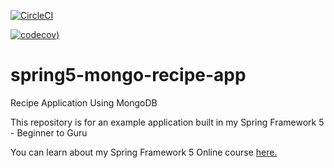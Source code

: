 [![CircleCI](https://circleci.com/gh/indranil1741997/Recipe-Mogo-Reactive.svg?style=svg)](https://circleci.com/gh/indranil1741997/Recipe-Mogo-Reactive)

[![codecov](https://codecov.io/gh/indranil1741997/Recipe-Mogo-Reactive/branch/master/graph/badge.svg?token=89A7U9G3M6))](https://codecov.io/gh/indranil1741997/Recipe-Mogo-Reactive)

# spring5-mongo-recipe-app
Recipe Application Using MongoDB

This repository is for an example application built in my Spring Framework 5 - Beginner to Guru

You can learn about my Spring Framework 5 Online course [here.](http://courses.springframework.guru/p/spring-framework-5-begginer-to-guru/?product_id=363173)